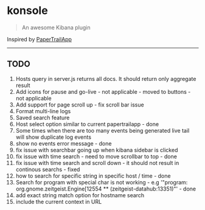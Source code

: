 # konsole

> An awesome Kibana plugin

Inspired by [PaperTrailApp](https://papertrailapp.com/)

---

## TODO

1. Hosts query in server.js returns all docs. It should return only aggregate result
2. Add icons for pause and go-live - not applicable - moved to buttons - not applicable
3. Add support for page scroll up - fix scroll bar issue
4. Format multi-line logs
5. Saved search feature
6. Host select option similar to current papertrailapp - done
7. Some times when there are too many events being generated live tail will show duplicate log events
8. show no events error message - done
9. fix issue with searchbar going up when kibana sidebar is clicked
10. fix issue with time search - need to move scrollbar to top - done
11. fix issue with time search and scroll down - it should not result in continous searchs - fixed
12. how to search for specific string in specific host / time - done
13. Search for program with special char is not working - e.g '"program: org.gnome.zeitgeist.Engine[12554 ** (zeitgeist-datahub:13351)"' - done
14. add exact string match option for hostname search
15. include the current context in URL
